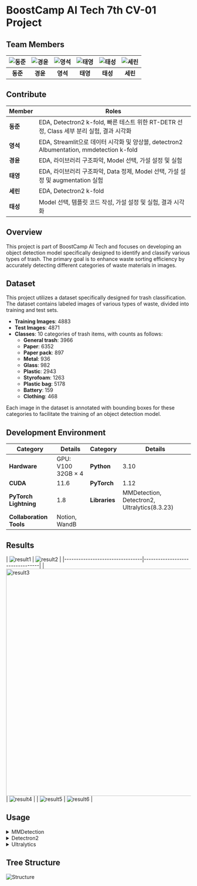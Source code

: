 # BoostCamp AI Tech 7th CV-01 Project

## Team Members

| ![동준](https://github.com/user-attachments/assets/7d2414bd-dadf-48f0-a315-a5921d3d52fa) | ![경윤](https://github.com/user-attachments/assets/7f9949f9-703a-4e42-bd1b-5a5683ed24d2) | ![영석](https://github.com/user-attachments/assets/b94ec0ce-873d-4fe0-b9d3-7fe6a3b37163) | ![태영](https://github.com/user-attachments/assets/fd845c5d-08a1-4d92-950e-c54d3812662d) | ![태성](https://github.com/user-attachments/assets/be384c7a-b7ea-4ce0-b1a1-7da4e8a9b6e5) | ![세린](https://github.com/user-attachments/assets/ac1ddf74-ccdb-4170-869e-74177ca00633) |
|:----------------------------------------------------------:|:----------------------------------------------------------:|:----------------------------------------------------------:|:----------------------------------------------------------:|:----------------------------------------------------------:|:----------------------------------------------------------:|
| **동준**                                                     | **경윤**                                                      | **영석**                                                      | **태영**                                                      | **태성**                                                      | **세린**                                                      |


## Contribute

| Member | Roles |
|--------|-------|
| **동준** | EDA, Detectron2 k-fold, 빠른 테스트 위한 RT-DETR 선정, Class 세부 분리 실험, 결과 시각화 |
| **영석** | EDA, Streamlit으로 데이터 시각화 및 양상블, detectron2 Albumentation, mmdetection k-fold |
| **경윤** | EDA, 라이브러리 구조파악, Model 선택, 가설 설정 및 실험 |
| **태영** | EDA, 라이브러리 구조파악, Data 정제, Model 선택, 가설 설정 및 augmentation 실험 |
| **세린** | EDA, Detectron2 k-fold |
| **태성** | Model 선택, 템플릿 코드 작성, 가설 설정 및 실험, 결과 시각화 |


## Overview

This project is part of BoostCamp AI Tech and focuses on developing an object detection model specifically designed to identify and classify various types of trash. The primary goal is to enhance waste sorting efficiency by accurately detecting different categories of waste materials in images.

## Dataset

This project utilizes a dataset specifically designed for trash classification. The dataset contains labeled images of various types of waste, divided into training and test sets.

- **Training Images**: 4883
- **Test Images**: 4871
- **Classes**: 10 categories of trash items, with counts as follows:
  - **General trash**: 3966
  - **Paper**: 6352
  - **Paper pack**: 897
  - **Metal**: 936
  - **Glass**: 982
  - **Plastic**: 2943
  - **Styrofoam**: 1263
  - **Plastic bag**: 5178
  - **Battery**: 159
  - **Clothing**: 468

Each image in the dataset is annotated with bounding boxes for these categories to facilitate the training of an object detection model.

## Development Environment

| **Category**       | **Details**                        | **Category**       | **Details**            |
|--------------------|------------------------------------|--------------------|------------------------|
| **Hardware**       | GPU: V100 32GB × 4                | **Python**         | 3.10                   |
| **CUDA**           | 11.6                              | **PyTorch**        | 1.12                   |
| **PyTorch Lightning** | 1.8                           | **Libraries**      | MMDetection, Detectron2, Ultralytics(8.3.23) |
| **Collaboration Tools** | Notion, WandB               |                   |                        |


## Results

| ![result1](https://github.com/user-attachments/assets/431726a1-bf6c-4ff1-8096-3753a49469cd) | ![result2](https://github.com/user-attachments/assets/559bd795-3ff7-4d8a-afe8-53588c244b63)
 |
|---------------------------------|---------------------------------|
| <img width="619" alt="result3" src="https://github.com/user-attachments/assets/edd341ae-72bc-486c-83ef-50697e075214"> | ![result4](https://github.com/user-attachments/assets/6cf9891d-5646-4f3f-9852-542199bf8338) |
| ![result5](https://github.com/user-attachments/assets/5cf5c523-3fd2-4add-bab9-cca201e0b3a9) | 
![result6](https://github.com/user-attachments/assets/32548ac5-55f4-4d99-a9e0-88bf0c38687d) |



## Usage

<details>
  <summary id="mmdetection">MMDetection</summary>

  ### Data Preprocessing

  - **Data Augmentation using OpenCV**  
    Augmentation methods that cannot be handled by `[Torchvision.transforms](https://pytorch.org/vision/0.9/transforms.html)` or `[Albumentations.Transforms](https://albumentations.ai/docs/getting_started/transforms_and_targets/)` are performed using OpenCV. The augmented data is then added to the data folder.

  - **Data Augmentation using Transform**  
    Modify the `TransformSelector` class in `select_transforms.py` as follows:
      
      ```python
      class TransformSelector:
          """
          Class for selecting the image transformation library.
          """
          def __init__(self, transform_type: str):
              if transform_type in ["torchvision", "albumentations"]:
                  self.transform_type = transform_type
              else:
                  raise ValueError("Unknown transformation library specified.")

          def get_transform(self, is_train: bool):
              if self.transform_type == 'torchvision':
                  transform = TorchvisionTransform(is_train=is_train)
              elif self.transform_type == 'albumentations':
                  transform = AlbumentationsTransform(is_train=is_train)
              
              return transform
      ```

  ### Model Architecture

  - You can use pre-built models from the `timm` library or `torchvision`. To customize, create new models under the `backbone` folder and modify them as needed.

  ### Train & Test

  - To train and test the model, run the following command:
      ```bash
      python main.py
      ```

  ### Additional Settings

  - Modify `config.yaml` to adjust various training and model parameters:
      
      ```yaml
      exp_name: test
      batch_size: 128
      epochs: 1
      learning_rate: 0.01
      gpus: 0
      model_type: timm
      model_name: resnet18
      pretrained: False
      train_data_dir: ./data/train
      test_data_dir: ./data/test
      base_output_dir: ./result
      num_classes: 500
      use_wandb: True
      data_name: base
      num_workers: 1
      optim: Adam
      loss: CE
      transform_name: torchvision
      traindata_info_file: ./data/train.csv
      testdata_info_file: ./data/test.csv
      ```

</details>

<details>
  <summary id="detectron2">Detectron2</summary>

  ### Data Preprocessing

  - **Data Augmentation**  
    Use OpenCV and `TransformSelector` class for data augmentation, as shown in the MMDetection section.

  ### Model Architecture

  - Detectron2 provides pre-defined model architectures. Customize by modifying `config.yaml` and adding models to the `backbone` folder.

  ### Train & Test

  - Run the following command to train and test the model:
      ```bash
      python train_net.py --config-file configs/your_config.yaml
      ```

  ### Additional Settings

  - Customize parameters in `config.yaml` similar to MMDetection for control over model training and architecture.

</details>

<details>
  <summary id="ultralytics">Ultralytics</summary>

  ### Data Preprocessing

  - **Data Augmentation**  
    Use OpenCV-based augmentation methods and specify additional transformations in `select_transforms.py`.

  ### Model Architecture

  - Ultralytics models (like YOLOv5/YOLOv8) are configured using `ultralytics/config.yaml`. You can adjust the architecture by changing the model type and parameters in this file.

  ### Train & Test

  - Use the following command to start training and testing:
      ```bash
      python train.py --data data.yaml --cfg cfg/yolov5.yaml --weights weights/yolov5s.pt
      ```

  ### Additional Settings

  - Customize `ultralytics.yaml` for batch size, epochs, learning rate, and other parameters.
  
      ```yaml
      batch_size: 64
      epochs: 50
      data: ./data.yaml
      weights: yolov5s.pt
      imgsz: 640
      device: 0
      project: yolov5
      name: exp
      cache: True
      optimizer: SGD
      ```
      
</details>



## Tree Structure
![Structure](https://github.com/user-attachments/assets/4239ee19-a39b-4f92-a8f3-cc6cf9bccc02)

